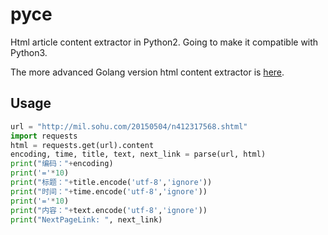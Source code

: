 # pyce
Html article content extractor in Python2. Going to make it compatible with Python3.

The more advanced Golang version html content extractor is [here](https://github.com/crawlerclub/ce).

## Usage
```python
url = "http://mil.sohu.com/20150504/n412317568.shtml"
import requests
html = requests.get(url).content
encoding, time, title, text, next_link = parse(url, html)
print("编码："+encoding)
print('='*10)
print("标题："+title.encode('utf-8','ignore'))
print("时间："+time.encode('utf-8','ignore'))
print('='*10)
print("内容："+text.encode('utf-8','ignore'))
print("NextPageLink: ", next_link)
```